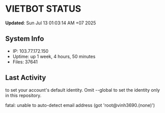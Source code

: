 # VIETBOT STATUS
**Updated**: Sun Jul 13 01:03:14 AM +07 2025

## System Info
- IP: 103.77.172.150
- Uptime: up 1 week, 4 hours, 50 minutes
- Files: 37641

## Last Activity

to set your account's default identity.
Omit --global to set the identity only in this repository.

fatal: unable to auto-detect email address (got 'root@vinh3690.(none)')
